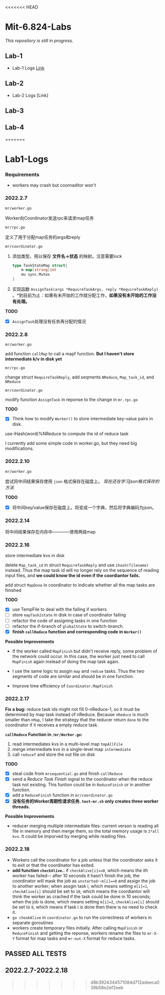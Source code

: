<<<<<<< HEAD
# Mit-6.824-Labs

*This repository is still in progress.*

## Lab-1

* Lab-1 Logs [Link](https://github.com/guanrenyang/MIT-6.824-Labs/blob/master/Lab1-Logs)

## Lab-2

* Lab-2 Logs [Link]

## Lab-3
## Lab-4
=======
# Lab1-Logs
### Requirements
* workers may crash but coornaditor won't
### 2022.2.7

`mr/worker.go`

Worker向Coordinator发送rpc来请求map任务

`mr/rpc.go`

定义了用于分配map任务的args和reply

`mr/coordinator.go`

1. 添加类型，用以保存 **文件名→状态** 的映射。注意需要lock
    
    ```go
    type TaskStateMap struct{
    	m map[string]int
    	mu sync.Mutex
    }
    ```
    
2. 实现函数 `AssignTask(args *RequireTaskArgs, reply *RequireTaskReply)` 。*到目前为止：如果有未开始的工作就分配工作，**如果没有未开始的工作没有处理。**

**TODO**
- [x] `AssignTask`处理没有任务再分配的情况

### 2022.2.8

`mr/worker.go`

add function `callMap` to call a mapf function. **But I haven't store intermediate k/v in disk yet**

`mr/rpc.go`

change struct `RequireTaskReply`, add seqments `NReduce`, `Map_task_id`, and `NReduce`

`mr/coordinator.go`

modify function `AssignTask` in reponse to the change in `mr.rpc.go`

**TODO**

- [x]  Think how
to modify `Worker()` to store intermediate key-value pairs in disk.

use iHash(word)%NReduce to compute the id of reduce task

I currently add some simple code in worker.go, but they need big modifications.

### 2022.2.10

`mr/worker.go`

尝试将中间结果保存使用 `json` 格式保存在磁盘上。 *现在还在学习json格式保存的方法*

**TODO**

- [x] 将中间key/value保存在磁盘上。将变成一个字典，然后将字典编码为json。

### 2022.2.14

将中间结果保存在内存中————使用两级map

### 2022.2.16

store intermediate kvs in disk

delete `Map_task_id` in struct `RequireTaskReply` and use `ihash(filename)` instead. Thus the map task id will no longer rely on the sequence of reading input files, and **we could know the id even if the coordiantor fails.**

add struct `MapDone` in coordinator to indicate whether all the map tasks are finished

**TODO**

- [x] use TempFile to deal with the failing if workers
- [ ] store `mapTask2state` in disk in case of coordinator failing
- [ ] refactor the code of assigning tasks in one function
- [ ] refactor the if-branch of `globalState` to switch-branch. 
- [x] **finish `callReduce` function and corresponding code in `Worker()`**

**Possible Improvements**

* If the worker called `MapFinish` but didn't receive reply, some problem of the network could occur. In this case, the worker just need to call `MapFinish` again instead of doing the map task again.

* I use the same logic to assgin `map` and `redcue` tasks. Thus the two segments of code are similar and should be in one function.

* Improve time efficiency of `Coordinator.MapFinish`

### 2022.2.17

**Fix a bug:** reduce task ids might not fill 0-nReduce-1, so it must be determined by map task instead of nReduce. 
Because `nReduce` is much smaller than `nMap`, I take the strategy that the reducer return `done` to the coordinator if it receives a empty reduce task.

**`callReduce` Function in `/mr/Worker.go`:** 
1. read intermediates kvs in a multi-level map `tmpAllFile`
2. merge intermediate kvs in a single-level map `intermediate`
3. call `reducef` and store the out file on disk

**TODO**

- [x] steal code from `mrsequential.go` and finish `callReduce`
- [x] send a *Reduce Task Finish* signal to the coordinator when the reduce task not existing. This funtion could be in `ReduceFinish` or in another function.
- [x] add a `ReduceFinish` function in `mr/coordinator.go`
- [x] **没有任务的Worker周期性请求任务. `test-mr.sh` only creates three worker threads.**

**Possible Improvements**

* reducer merging multiple intermediate files: current verson is reading all file in memory and then merge them, so the total memory usage is `2*all kvs`. It could be imporved by merging while reading files.

### 2022.2.18

* Workers call the coordinator for a job unless that the coordinator asks it to exit or that the coordinator has exited.
* **add function `checkAlive`.**: if `checkAlive[i]==0`, which means the ith worker has failed-- after 10 seconds it hasn't finish the job, the coordinator will mask the job as `unstarted`--`m[i]==0` and assign the job to another worker; when assgin task i, which means setting `m[i]=1`, `checkAlive[i]` should be set to `10`, which means the coordiantor will think the worker as crached if the task could be done in 10 seconds; when the job is done, which means setting `m[i]=2`, `checkAlive[i]` should be set to `0`, which means if task i is done then there is no need to check it.
* `go cheakAlive` in `coordinator.go` to run the correctness of workers in separate goroutines
* workers create temporary files initially. After calling `MapFinish` or `ReduceFinish` and getting the reponse, workers rename the files to `mr-X-Y` format for map tasks and `mr-out-X` format for reduce tasks.

## PASSED ALL TESTS
## 2022.2.7-2022.2.18

>>>>>>> d8b3924344571084d712adeeca039b58e2ef2eeb
